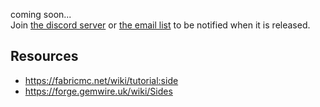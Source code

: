 coming soon...   
Join [the discord server](https://discord.gg/VbZVnRd) or [the email list](https://buttondown.email/LukeGrahamLandry) to be notified when it is released. 

## Resources
- https://fabricmc.net/wiki/tutorial:side
- https://forge.gemwire.uk/wiki/Sides